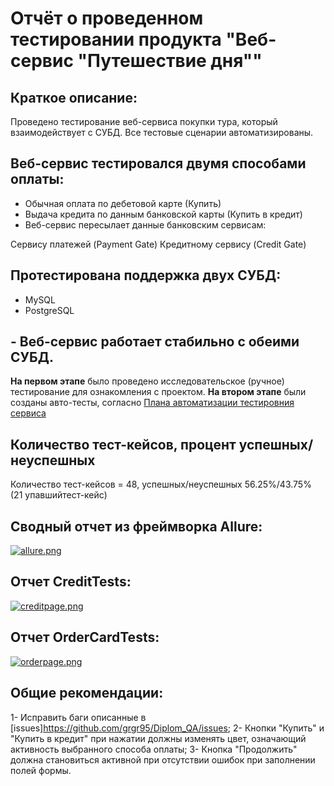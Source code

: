 # Отчёт о проведенном тестировании продукта "Веб-сервис "Путешествие дня""
## Краткое описание:
Проведено тестирование веб-сервиса покупки тура, который взаимодействует с СУБД. Все тестовые сценарии автоматизированы.

## Веб-сервис тестировался двумя способами оплаты:

- Обычная оплата по дебетовой карте (Купить)
- Выдача кредита по данным банковской карты (Купить в кредит)
- Веб-сервис пересылает данные банковским сервисам:

Сервису платежей (Payment Gate)
Кредитному сервису (Credit Gate)

## Протестирована поддержка двух СУБД:

- MySQL
- PostgreSQL

## - Веб-сервис работает стабильно с обеими СУБД.

**На первом этапе** было проведено исследовательское (ручное) тестирование для ознакомления с проектом.
**На втором этапе** были созданы авто-тесты, согласно [Плана автоматизации тестировния сервиса](https://github.com/grgr95/diplom/blob/master/documents/plan.md)

## Количество тест-кейсов, процент успешных/неуспешных
Количество тест-кейсов = 48, успешных/неуспешных 56.25%/43.75% (21 упавшийтест-кейс)

## Cводный отчет из фреймворка Allure:
[![allure.png](https://i.postimg.cc/MT591bYP/allure.png)](https://postimg.cc/BL850FkH)

## Отчет CreditTests:
[![creditpage.png](https://i.postimg.cc/ZYBSJWKk/creditpage.png)](https://postimg.cc/8sS3HP6w)

## Отчет OrderCardTests:
[![orderpage.png](https://i.postimg.cc/7LGV5rCL/orderpage.png)](https://postimg.cc/cKWYzjBq)


## Общие рекомендации:

1- Исправить баги описанные в  [issues]https://github.com/grgr95/Diplom_QA/issues;
2- Кнопки "Купить" и "Купить в кредит" при нажатии должны изменять цвет, означающий активность выбранного способа оплаты;
3- Кнопка "Продолжить" должна становиться активной при отсутствии ошибок при заполнении полей формы.
